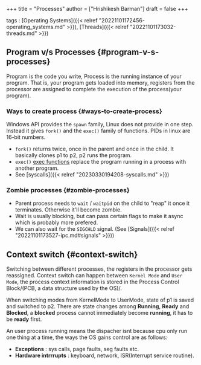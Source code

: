 +++
title = "Processes"
author = ["Hrishikesh Barman"]
draft = false
+++

tags
: [Operating Systems]({{< relref "20221101172456-operating_systems.md" >}}), [Threads]({{< relref "20221101173032-threads.md" >}})


## Program v/s Processes {#program-v-s-processes}

Program is the code you write, Process is the running instance of your program. That is, your program gets loaded into memory, registers from the processor are assigned to complete the execution of the process(your program).


### Ways to create process {#ways-to-create-process}

Windows API provides the `spawn` family, Linux does not provide in one step. Instead it gives `fork()` and the `exec()` family of functions. PIDs in linux are 16-bit numbers.

-   `fork()` returns twice, once in the parent and once in the child. It basically clones p1 to p2, p2 runs the program.
-   `exec()` [exec functions](https://itdobelikethat.org/post/exec-family/) replace the program running in a process with another program.
-   See [syscalls]({{< relref "20230330194208-syscalls.md" >}})


### Zombie processes {#zombie-processes}

-   Parent process needs to `wait` / `waitpid` on the child to "reap" it once it terminates. Otherwise it'll become zombie.
-   Wait is usually blocking, but can pass certain flags to make it async which is probably more prefered.
-   We can also wait for the `SIGCHLD` signal. (See [Signals]({{< relref "20221101173527-ipc.md#signals" >}}))


## Context switch {#context-switch}

Switching between different processes, the registers in the processor gets reassigned. Context switch can happen between `Kernel Mode` and `User Mode`, the process context information is stored in the Process Control Block/(PCB, a data structure used by the OS)/.

When switching modes from KernelMode to UserMode, state of p1 is saved and switched to p2. There are state changes among **Running**, **Ready** and **Blocked**, a **blocked** process cannot immediately become **running**, it has to be **ready** first.

An user process running means the dispacher isnt because cpu only run one thing at a time, the ways the OS gains control are as follows:

-   **Exceptions** : sys calls, page faults, seg faults etc.
-   **Hardware intrrrupts** : keyboard, network, ISR(Interrupt service routine).
